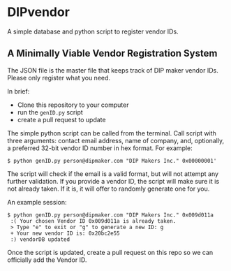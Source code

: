 # DIPvendor
A simple database and python script to register vendor IDs.

## A Minimally Viable Vendor Registration System

The JSON file is the master file that keeps track of DIP maker vendor IDs. Please only register what you need.

In brief:
 - Clone this repository to your computer
 - run the `genID.py` script
 - create a pull request to update

The simple python script can be called from the terminal.
Call script with three arguments: contact email address, name of company, and, optionally, a preferred 32-bit vendor ID number in hex format. For example:
```
$ python genID.py person@dipmaker.com "DIP Makers Inc." 0x00000001'
```
The script will check if the email is a valid format, but will not attempt any further validation.
If you provide a vendor ID, the script will make sure it is not already taken. If it is, it will offer to randomly generate one for you. 

An example session:
```
$ python genID.py person@dipmaker.com "DIP Makers Inc." 0x009d011a
 :( Your chosen Vendor ID 0x009d011a is already taken.
 > Type "e" to exit or "g" to generate a new ID: g
 + Your new vendor ID is: 0x20bc2e55
 :) vendorDB updated
```

Once the script is updated, create a pull request on this repo so we can officially add the Vendor ID.
